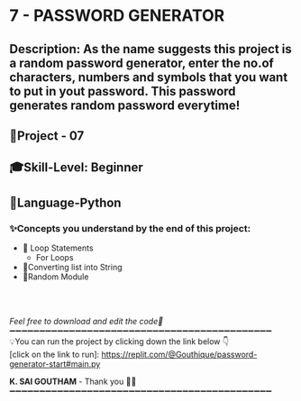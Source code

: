 # 7 - PASSWORD GENERATOR
## Description: As the name suggests this project is a random password generator, enter the no.of characters, numbers and symbols that you want to put in yout password. This password generates random password everytime! 
## 📝Project - 07
## 🎓Skill-Level: Beginner
## 🎨Language-Python
### ✨Concepts you understand by the end of this project:  
- 📌 Loop Statements
   - For Loops
- 📌Converting list into String
- 📌Random Module
<br/>

<br/>

_Feel free to download and edit the code💨_
➖➖➖➖➖➖➖➖➖➖➖➖➖➖➖➖➖➖➖➖➖➖➖➖➖➖➖➖➖➖➖➖➖➖➖➖➖➖➖➖➖➖➖➖<br/>
💡You can run the project by clicking down the link below 👇 <br/>
[click on the link to run]: https://replit.com/@Gouthique/password-generator-start#main.py <br/>

**K. SAI GOUTHAM** - Thank you 👋🏻
➖➖➖➖➖➖➖➖➖➖➖➖➖➖➖➖➖➖➖➖➖➖➖➖➖➖➖➖➖➖➖➖➖➖➖➖➖➖➖➖➖➖➖➖

